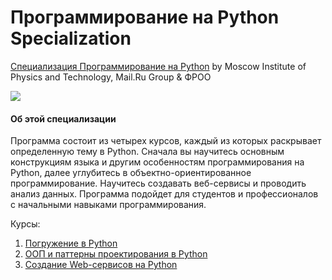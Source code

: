 # Программирование на Python Specialization #

[Специализация Программирование на Python](https://www.coursera.org/specializations/programming-in-python) by Moscow Institute of Physics and Technology, Mail.Ru Group & ФРОО

<p>
    <a href="https://www.coursera.org/specializations/programming-in-python">
        <img src="https://github.com/VulpesCorsac/Coursera-Programming-in-Python/blob/master/Logo.png">
    </a>
</p>

#### Об этой специализации ####
Программа состоит из четырех курсов, каждый из которых раскрывает определенную тему в Python. Сначала вы научитесь основным конструкциям языка и другим особенностям программирования на Python, далее углубитесь в объектно-ориентированное программирование. Научитесь создавать веб-сервисы и проводить анализ данных. Программа подойдет для студентов и профессионалов с начальными навыками программирования.

Курсы:
1. [Погружение в Python](https://github.com/momsspaghettti/coursera-programming-in-python/tree/master/Python_1)
2. [ООП и паттерны проектирования в Python](https://github.com/momsspaghettti/coursera-programming-in-python/tree/master/Python_2)
3. [Создание Web-сервисов на Python](https://github.com/Andreev-A/Learning/tree/master/Creating_web_services_in_python)
